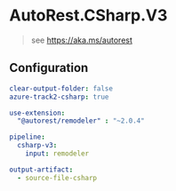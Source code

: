 # AutoRest.CSharp.V3
> see https://aka.ms/autorest

## Configuration
```yaml
clear-output-folder: false
azure-track2-csharp: true

use-extension:
  "@autorest/remodeler" : "~2.0.4"

pipeline:
  csharp-v3:
    input: remodeler

output-artifact:
  - source-file-csharp
```
